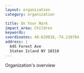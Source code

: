 ```yaml
---
layout: organization
category: organization

title: On Your Mark
impact_area: Children
keywords: 
coordinates: 40.629818,-74.110764
address: |
  645 Forest Ave
  Staten Island NY 10310
---
```

Organization's overview
